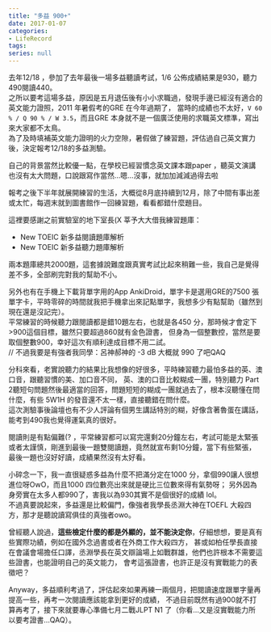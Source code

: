 ```yaml
---
title: "多益 900+"
date: 2017-01-07
categories:
- LifeRecord
tags:
series: null
---
```


去年12/18 ，參加了去年最後一場多益聽讀考試，1/6 公佈成績結果是930，聽力490閱讀440。  
之所以要考這場多益，原因是五月退伍後有小小求職過，發現手邊已經沒有適合的英文能力證照，2011 年暑假考的GRE 在今年過期了，
當時的成績也不太好，`V 60 % / Q 90 % / W 3.5`，而且GRE 本身就不是一個廣泛使用的求職英文標準，寫出來大家都不太鳥。  
為了及時填補英文能力證明的火力空隙，暑假做了練習題，評估過自己英文實力後，決定報考12/18的多益測驗。  
<!--more-->

自己的背景當然比較優一點，在學校已經習慣念英文課本跟paper ，聽英文演講也沒有太大問題，口說跟寫作當然…嗯…沒事，就加加減減過得去啦  

報考之後下半年就展開練習的生活，大概從8月底持續到12月，除了中間有事出差或太忙，每週末就到圖書館作一回練習題，看看都錯什麼題目。  

這裡要感謝之前實驗室的地下室長(X 莘予大大借我練習題庫：

* New TOEIC 新多益閱讀題庫解析
* New TOEIC 新多益聽力題庫解析

兩本題庫總共2000題，這套據說難度跟真實考試比起來稍難一些，我自己是覺得差不多，全部刷完對我的幫助不小。  

另外也有在手機上下載背單字用的App AnkiDroid，單字卡是選用GRE的7500 張單字卡，平時零碎的時間就我把手機拿出來記點單字，我想多少有點幫助（雖然到現在還是沒記完）。  
平常練習的時候聽力跟閱讀都是錯10題左右，也就是各450 分，那時候才會定下 >900這個目標，雖然只要超過860就有金色證書，
但身為一個整數控，當然是要取個整數900，幸好這次有順利達成目標不用二試。  
// 不過我要是有強者我同學：呂神郝神的 -3 dB 大概就 990 了吧QAQ  

分科來看，老實說聽力的結果比我想像的好很多，平時練習聽力最怕多益的英、澳口音，跟聽習慣的美、加口音不同，
英、澳的口音比較糊成一團，特別聽力 Part 2聽短句問題然後最適當的回答，問題短短的糊成一團就過去了，根本沒聽懂在問什麼，有些 5W1H 的發音還不太一樣，直接聽錯在問什麼。  
這次測驗事後論壇也有不少人評論有個男生講話特別的糊，好像含著魯蛋在講話，能考到490我也覺得運氣真的很好。  

閱讀則是有點偏難(? ，平常練習都可以寫完還剩20分鐘左右，考試可能是太緊張或者太謹慎，剛進到最後一題雙閱讀題，竟然就宣布剩10分鐘，當下有些緊張，最後一題也沒好好讀，成績果然沒有太好看。  

小碎念一下，我一直很疑惑多益為什麼不把滿分定在1000 分，拿個990讓人很想進位呀OwO，而且1000 四位數亮出來就是硬比三位數來得有氣勢呀；
另外因為身旁實在太多人都990了，害我以為930其實不是個很好的成績 lol。  
不過真要說起來，多益還是比較偏門，像強者我學長丞淵大神在TOEFL 大殺四方，那才是聽說讀寫俱佳的真強者owo。  

曾經聽人說過，**這些檢定什麼的都是外顯的，並不能決定你**，仔細想想，要是真有些實際功績，例如在國外念過書或者在外商工作大殺四方，
甚或如柏任學長直接在會議會場擔任口譯，丞淵學長在英文辯論場上如戰群雄，他們也許根本不需要這些證書，也能證明自己的英文能力，
會考這張證書，也許正是沒有實戰能力的表徵吧？  

Anyway，多益順利考過了，評估起來如果再練一兩個月，把閱讀速度跟單字量再提高一些，再考一次閱讀應該能拿到更好的成績，
不過目前既然有過900就不打算再考了，接下來就要專心準備七月二戰JLPT N1 了（你看…又是沒實戰能力所以要考證書…QAQ）。    
